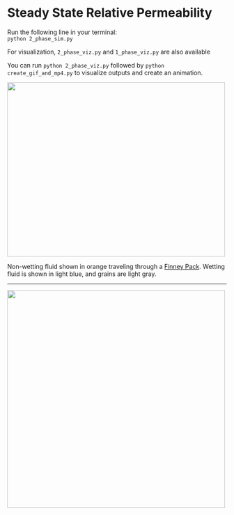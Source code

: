 # Steady State Relative Permeability

Run the following line in your terminal:\
```python 2_phase_sim.py```

For visualization, ```2_phase_viz.py``` and ```1_phase_viz.py``` are also available 

You can run ```python 2_phase_viz.py``` followed by ```python create_gif_and_mp4.py``` to visualize outputs and create an animation.


<img src=./finney_pack_lbm_animation.gif width="500" height="400">

Non-wetting fluid shown in orange traveling through a [Finney Pack](https://www.digitalrocksportal.org/projects/47). Wetting fluid is shown in light blue, and grains are light gray.

----------------------------------------------------------------------------

<img src=./relperm_curve.png width="500">
